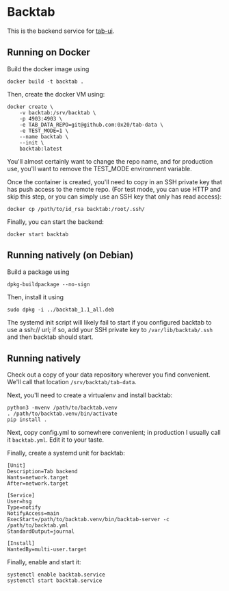 Backtab
=======

This is the backend service for [tab-ui](https://github.com/0x20/tab-ui).

Running on Docker
-----------------

Build the docker image using

    docker build -t backtab .

Then, create the docker VM using:

    docker create \
        -v backtab:/srv/backtab \
        -p 4903:4903 \
        -e TAB_DATA_REPO=git@github.com:0x20/tab-data \
        -e TEST_MODE=1 \
        --name backtab \
        --init \
        backtab:latest

You'll almost certainly want to change the repo name, and for production
use, you'll want to remove the TEST_MODE environment variable.

Once the container is created, you'll need to copy in an SSH private key
that has push access to the remote repo. (For test mode, you can use HTTP
and skip this step, or you can simply use an SSH key that only has read
access):

    docker cp /path/to/id_rsa backtab:/root/.ssh/

Finally, you can start the backend:

    docker start backtab

Running natively (on Debian)
----------------------------

Build a package using

    dpkg-buildpackage --no-sign

Then, install it using

    sudo dpkg -i ../backtab_1.1_all.deb

The systemd init script will likely fail to start if you configured
backtab to use a ssh:// url; if so, add your SSH private key to
`/var/lib/backtab/.ssh` and then backtab should start.

Running natively
----------------

Check out a copy of your data repository wherever you find convenient.
We'll call that location `/srv/backtab/tab-data`.

Next, you'll need to create a virtualenv and install backtab:

    python3 -mvenv /path/to/backtab.venv
    . /path/to/backtab.venv/bin/activate
    pip install .

Next, copy config.yml to somewhere convenient; in production I usually call
it `backtab.yml`. Edit it to your taste.

Finally, create a systemd unit for backtab:

    [Unit]
    Description=Tab backend
    Wants=network.target
    After=network.target

    [Service]
    User=hsg
    Type=notify
    NotifyAccess=main
    ExecStart=/path/to/backtab.venv/bin/backtab-server -c /path/to/backtab.yml
    StandardOutput=journal

    [Install]
    WantedBy=multi-user.target

Finally, enable and start it:

    systemctl enable backtab.service
    systemctl start backtab.service

